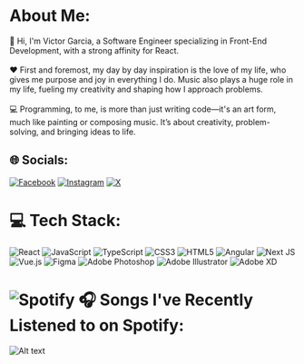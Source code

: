 # About Me:
👋 Hi, I'm Victor Garcia, a Software Engineer specializing in Front-End Development, with a strong affinity for React.<br><br>❤️ First and foremost, my day by day inspiration is the love of my life, who gives me purpose and joy in everything I do. Music also plays a huge role in my life, fueling my creativity and shaping how I approach problems.<br><br>💻 Programming, to me, is more than just writing code—it's an art form, much like painting or composing music. It’s about creativity, problem-solving, and bringing ideas to life.


## 🌐 Socials:
[![Facebook](https://img.shields.io/badge/Facebook-%231877F2.svg?logo=Facebook&logoColor=white)](https://facebook.com/VictorGarciaQF) [![Instagram](https://img.shields.io/badge/Instagram-%23E4405F.svg?logo=Instagram&logoColor=white)](https://instagram.com/quantumm.fluxx) [![X](https://img.shields.io/badge/X-black.svg?logo=X&logoColor=white)](https://x.com/VictorGarciaQF) 

# 💻 Tech Stack:
![React](https://img.shields.io/badge/React-20232A?style=for-the-badge&logo=react&logoColor=61DAFB) ![JavaScript](https://img.shields.io/badge/javascript-%23323330.svg?style=for-the-badge&logo=javascript&logoColor=%23F7DF1E) ![TypeScript](https://img.shields.io/badge/typescript-%23007ACC.svg?style=for-the-badge&logo=typescript&logoColor=white) ![CSS3](https://img.shields.io/badge/css3-%231572B6.svg?style=for-the-badge&logo=css3&logoColor=white) ![HTML5](https://img.shields.io/badge/html5-%23E34F26.svg?style=for-the-badge&logo=html5&logoColor=white)  ![Angular](https://img.shields.io/badge/angular-%23DD0031.svg?style=for-the-badge&logo=angular&logoColor=white) ![Next JS](https://img.shields.io/badge/Next-black?style=for-the-badge&logo=next.js&logoColor=white) ![Vue.js](https://img.shields.io/badge/vue.js-%2335495e.svg?style=for-the-badge&logo=vuedotjs&logoColor=%234FC08D) ![Figma](https://img.shields.io/badge/figma-%23F24E1E.svg?style=for-the-badge&logo=figma&logoColor=white) ![Adobe Photoshop](https://img.shields.io/badge/adobe%20photoshop-%2331A8FF.svg?style=for-the-badge&logo=adobe%20photoshop&logoColor=white) ![Adobe Illustrator](https://img.shields.io/badge/adobe%20illustrator-%23FF9A00.svg?style=for-the-badge&logo=adobe%20illustrator&logoColor=white) ![Adobe XD](https://img.shields.io/badge/Adobe%20XD-470137?style=for-the-badge&logo=Adobe%20XD&logoColor=#FF61F6)


# ![Spotify](https://img.shields.io/badge/Spotify-1ED760?&style=for-the-badge&logo=spotify&logoColor=white) 🎧 Songs I've Recently Listened to on Spotify:

![Alt text](https://spotify-recently-played-readme.vercel.app/api?user=12169094240)
